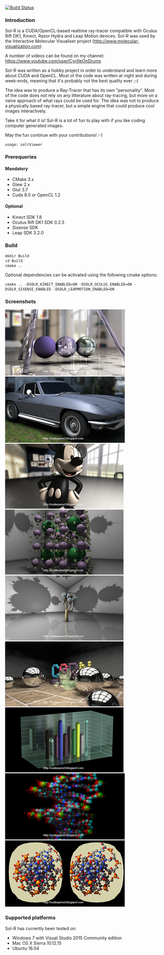 [![Build Status](https://travis-ci.org/favreau/Sol-R.svg?branch=master)](https://travis-ci.org/favreau/Sol-R)

### Introduction
Sol-R is a CUDA/OpenCL-based realtime ray-tracer compatible with Oculus Rift DK1, Kinect, Razor Hydra and Leap Motion devices.
Sol-R was used by the Interactive Molecular Visualiser project (http://www.molecular-visualization.com)

A number of videos can be found on my channel: https://www.youtube.com/user/CyrilleOnDrums

Sol-R was written as a hobby project in order to understand and learn more about CUDA and OpenCL. Most of the code was written at night and during week-ends, meaning that it's probably not the best quality ever ;-)

The idea was to produce a Ray-Tracer that has its own "personality". Most of the code does not rely on any litterature about ray-tracing, but more on a naive approach of what rays could be used for. The idea was not to produce a physically based ray-tracer, but a simple engine that could produce cool images interactively.

Take it for what it is! Sol-R is a lot of fun to play with if you like coding computer generated images.

May the fun continue with your contributions! :-)

```
usage: solrViewer
```

### Prerequeries

#### Mandatory
- CMake 3.x
- Glew 2.x
- Glut 3.7
- Cuda 8.0 or OpenCL 1.2

#### Optional
- Kinect SDK 1.8
- Oculus Rift DK1 SDK 0.2.5
- Sixense SDK
- Leap SDK 3.2.0

### Build
```
mkdir Build
cd Build
cmake .. 
```

Optional dependencies can be activated using the following cmake options:
```
cmake .. -DSOLR_KINECT_ENABLED=ON -DSOLR_OCULUS_ENABLED=ON -DSOLR_SIXENSE_ENABLED -DSOLR_LEAPMOTION_ENABLED=ON
```

### Screenshots
![Sol-R_001](doc/images/Sol-R_001.png)
![Sol-R_002](doc/images/Sol-R_002.png)
![Sol-R_003](doc/images/Sol-R_003.png)
![Sol-R_004](doc/images/Sol-R_004.png)
![Sol-R_005](doc/images/Sol-R_005.png)
![Sol-R_006](doc/images/Sol-R_006.png)
![Sol-R_007](doc/images/Sol-R_007.png)
![Sol-R_008](doc/images/Sol-R_008.png)
![Sol-R_009](doc/images/Sol-R_009.png)

### Supported platforms

Sol-R has currently been tested on:
- Windows 7 with Visual Studio 2015 Community edition
- Mac OS X Sierra 10.12.15
- Ubuntu 16.04
